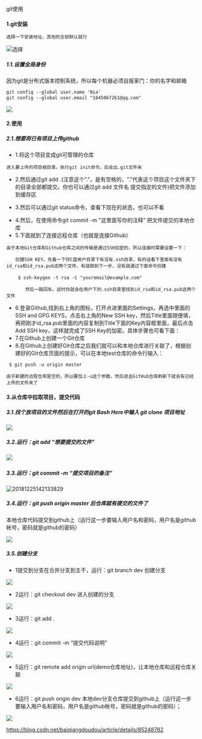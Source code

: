 git使用



#### 1.git安装

```markdown
选择一下安装地址，其他的全部默认就行
```

![选择](D:\03-笔记\img\微信截图_20210401194408.png)



##### 1.1.设置全局身份

因为git是分布式版本控制系统，所以每个机器必须自报家门：你的名字和邮箱

```markdown
git config --global user.name 'Nia'
git config --global user.email "1845067261@qq.com"
```

![](D:\03-笔记\img\微信截图_20210401195312.png)



#### 2.使用



##### 2.1.想要将已有项目上传github



- 1.将这个项目变成git可管理的仓库

```mark
进入要上传的项目根目录。执行git init命令，后会出.git文件夹
```

- 2.然后通过git add .(注意这个"."，是有空格的，"."代表这个项目这个文件夹下的目录全部都提交。你也可以通过git add 文件名  提交指定的文件)把文件添加到缓存区



- 3.然后可以通过git status命令，查看下现在的状态，也可以不看

* 4.然后，在使用命令git commit -m "这里面写你的注释"  把文件提交的本地仓库
* 5.下面就到了连接远程仓库（也就是连接Github）

```mariadb
由于本地Git仓库和Github仓库之间的传输是通过SSH加密的，所以连接时需要设置一下：

　　创建SSH KEY。先看一下你C盘用户目录下有没有.ssh目录，有的话看下里面有没有id_rsa和id_rsa.pub这两个文件，有就跳到下一步，没有就通过下面命令创建

　　 $ ssh-keygen -t rsa -C "youremail@example.com"

       然后一路回车。这时你就会在用户下的.ssh目录里找到id_rsa和id_rsa.pub这两个文件  
```



* 6.登录Github,找到右上角的图标，打开点进里面的Settings，再选中里面的SSH and GPG KEYS，点击右上角的New  SSH key，然后Title里面随便填，再把刚才id_rsa.pub里面的内容复制到Title下面的Key内容框里面，最后点击Add SSH  key，这样就完成了SSH Key的加密。具体步骤也可看下面：
* 7.在Github上创建一个Git仓库
* 8.在Github上创建好Git仓库之后我们就可以和本地仓库进行关联了，根据创建好的Git仓库页面的提示，可以在本地test仓库的命令行输入：

```ma
 $ git push -u origin master

由于新建的远程仓库是空的，所以要加上-u这个参数。然后进去GitHub仓库刷新下就会有已经上传的文件夹了
```



#### 3.从仓库中拉取项目，提交代码



##### 3.1.找个放项目的文件然后在打开的git Bash Here中输入 git clone 项目地址

![](F:\02_gitWorkspace\02-white-jotter-blog\my_white_jotter_blog\img\20181225134718964.png)

##### 3.2.运行：git add  “想要提交的文件”

![](F:\02_gitWorkspace\02-white-jotter-blog\my_white_jotter_blog\img\20181225142121411.png)

##### 

##### 3.3.运行：git commit -m “提交项目的备注”

![]()![20181225142133829](F:\02_gitWorkspace\02-white-jotter-blog\my_white_jotter_blog\img\20181225142133829.png)



##### 3.4.运行：git push origin master 后仓库就有提交的文件了

 本地仓库代码提交到github上（运行这一步要输入用户名和密码，用户名是github帐号，密码就是github的密码）

![](F:\02_gitWorkspace\02-white-jotter-blog\my_white_jotter_blog\img\20181225142204813.png)



##### 3.5.**创建分支**

- 1提交到分支在合并分支到主干，运行：git branch dev 创建分支

![](F:\02_gitWorkspace\02-white-jotter-blog\my_white_jotter_blog\img\20181225142824111.png)

- 2运行：git checkout dev 进入创建的分支

![](F:\02_gitWorkspace\02-white-jotter-blog\my_white_jotter_blog\img\20181225142907473.png)

- 3运行：git add .

![](F:\02_gitWorkspace\02-white-jotter-blog\my_white_jotter_blog\img\20181225144503117.png)

- 4运行：git commit -m “提交代码说明”

![](F:\02_gitWorkspace\02-white-jotter-blog\my_white_jotter_blog\img\20181225144512705.png)

- 5运行：git remote add origin url(demo仓库地址)，让本地仓库和远程仓库关联

![](F:\02_gitWorkspace\02-white-jotter-blog\my_white_jotter_blog\img\20181225144600300.png)

- 6运行：git push origin dev 本地dev分支仓库提交到github上（运行这一步要输入用户名和密码，用户名是github帐号，密码就是github的密码）；

![](F:\02_gitWorkspace\02-white-jotter-blog\my_white_jotter_blog\img\20181225144722929.png)





https://blog.csdn.net/baiqiangdoudou/article/details/85248782